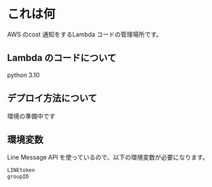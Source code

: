 # これは何

AWS のcost 通知をするLambda コードの管理場所です。

## Lambda のコードについて

python 3.10

## デプロイ方法について
環境の準備中です


## 環境変数
Line Message API を使っているので、以下の環境変数が必要になります。

```bash
LINEtoken
groupID
```

